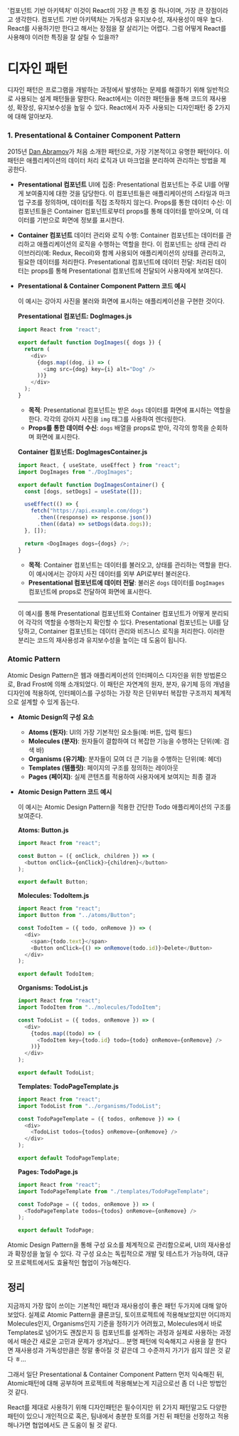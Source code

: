 <!-- @format -->

'컴포넌트 기반 아키텍처'
이것이 React의 가장 큰 특징 중 하나이며, 가장 큰 장점이라고 생각한다.
컴포넌트 기반 아키텍처는 가독성과 유지보수성, 재사용성이 매우 높다.
React를 사용하기만 한다고 해서는 장점을 잘 살리기는 어렵다.
그럼 어떻게 React를 사용해야 이러한 특징을 잘 살릴 수 있을까?

# 디자인 패턴

디자인 패턴은 프로그램을 개발하는 과정에서 발생하는 문제를 해결하기 위해 일반적으로 사용되는 설계 패턴들을 말한다. React에서는 이러한 패턴들을 통해 코드의 재사용성, 확장성, 유지보수성을 높일 수 있다.
React에서 자주 사용되는 디자인패턴 중 2가지에 대해 알아보자.

### 1. Presentational & Container Component Pattern

2015년 [Dan Abramov](https://medium.com/@dan_abramov/smart-and-dumb-components-7ca2f9a7c7d0)가 처음 소개한 패턴으로, 가장 기본적이고 유명한 패턴이다. 이 패턴은 애플리케이션의 데이터 처리 로직과 UI 마크업을 분리하여 관리하는 방법을 제공한다.

- **Presentational 컴포넌트**
  UI에 집중:
  Presentational 컴포넌트는 주로 UI를 어떻게 보여줄지에 대한 것을 담당한다.
  이 컴포넌트들은 애플리케이션의 스타일과 마크업 구조를 정의하며, 데이터를 직접 조작하지 않는다.
  Props를 통한 데이터 수신:
  이 컴포넌트들은 Container 컴포넌트로부터 props를 통해 데이터를 받아오며, 이 데이터를 기반으로 화면에 정보를 표시한다.

- **Container 컴포넌트**
  데이터 관리와 로직 수행:
  Container 컴포넌트는 데이터를 관리하고 애플리케이션의 로직을 수행하는 역할을 한다.
  이 컴포넌트는 상태 관리 라이브러리(예: Redux, Recoil)와 함께 사용되어 애플리케이션의 상태를 관리하고, 필요한 데이터를 처리한다.
  Presentational 컴포넌트에 데이터 전달: 처리된 데이터는 props를 통해 Presentational 컴포넌트에 전달되어 사용자에게 보여진다.

- **Presentational & Container Component Pattern 코드 예시**

  이 예시는 강아지 사진을 불러와 화면에 표시하는 애플리케이션을 구현한 것이다.

  **Presentational 컴포넌트: DogImages.js**

  ```javascript
  import React from "react";

  export default function DogImages({ dogs }) {
    return (
      <div>
        {dogs.map((dog, i) => (
          <img src={dog} key={i} alt="Dog" />
        ))}
      </div>
    );
  }
  ```

  - **목적**:
    Presentational 컴포넌트는 받은 `dogs` 데이터를 화면에 표시하는 역할을 한다. 각각의 강아지 사진을 `img` 태그를 사용하여 렌더링한다.
  - **Props를 통한 데이터 수신**:
    `dogs` 배열을 props로 받아, 각각의 항목을 순회하며 화면에 표시한다.

  **Container 컴포넌트: DogImagesContainer.js**

  ```javascript
  import React, { useState, useEffect } from "react";
  import DogImages from "./DogImages";

  export default function DogImagesContainer() {
    const [dogs, setDogs] = useState([]);

    useEffect(() => {
      fetch("https://api.example.com/dogs")
        .then((response) => response.json())
        .then((data) => setDogs(data.dogs));
    }, []);

    return <DogImages dogs={dogs} />;
  }
  ```

  - **목적**:
    Container 컴포넌트는 데이터를 불러오고, 상태를 관리하는 역할을 한다. 이 예시에서는 강아지 사진 데이터를 외부 API로부터 불러온다.
  - **Presentational 컴포넌트에 데이터 전달**:
    불러온 `dogs` 데이터를 `DogImages` 컴포넌트에 props로 전달하여 화면에 표시한다.

  ***

  이 예시를 통해 Presentational 컴포넌트와 Container 컴포넌트가 어떻게 분리되어 각각의 역할을 수행하는지 확인할 수 있다. Presentational 컴포넌트는 UI를 담당하고, Container 컴포넌트는 데이터 관리와 비즈니스 로직을 처리한다. 이러한 분리는 코드의 재사용성과 유지보수성을 높이는 데 도움이 됩니다.

### Atomic Pattern

Atomic Design Pattern은 웹과 애플리케이션의 인터페이스 디자인을 위한 방법론으로, Brad Frost에 의해 소개되었다. 이 패턴은 자연계의 원자, 분자, 유기체 등의 개념을 디자인에 적용하여, 인터페이스를 구성하는 가장 작은 단위부터 복잡한 구조까지 체계적으로 설계할 수 있게 돕는다.

- **Atomic Design의 구성 요소**

  - **Atoms (원자)**: UI의 가장 기본적인 요소들(예: 버튼, 입력 필드)
  - **Molecules (분자)**: 원자들이 결합하여 더 복잡한 기능을 수행하는 단위(예: 검색 바)
  - **Organisms (유기체)**: 분자들이 모여 더 큰 기능을 수행하는 단위(예: 헤더)
  - **Templates (템플릿)**: 페이지의 구조를 정의하는 레이아웃
  - **Pages (페이지)**: 실제 콘텐츠를 적용하여 사용자에게 보여지는 최종 결과

- **Atomic Design Pattern 코드 예시**

  이 예시는 Atomic Design Pattern을 적용한 간단한 Todo 애플리케이션의 구조를 보여준다.

  **Atoms: Button.js**

  ```javascript
  import React from "react";

  const Button = ({ onClick, children }) => (
    <button onClick={onClick}>{children}</button>
  );

  export default Button;
  ```

  **Molecules: TodoItem.js**

  ```javascript
  import React from "react";
  import Button from "../atoms/Button";

  const TodoItem = ({ todo, onRemove }) => (
    <div>
      <span>{todo.text}</span>
      <Button onClick={() => onRemove(todo.id)}>Delete</Button>
    </div>
  );

  export default TodoItem;
  ```

  **Organisms: TodoList.js**

  ```javascript
  import React from "react";
  import TodoItem from "../molecules/TodoItem";

  const TodoList = ({ todos, onRemove }) => (
    <div>
      {todos.map((todo) => (
        <TodoItem key={todo.id} todo={todo} onRemove={onRemove} />
      ))}
    </div>
  );

  export default TodoList;
  ```

  **Templates: TodoPageTemplate.js**

  ```javascript
  import React from "react";
  import TodoList from "../organisms/TodoList";

  const TodoPageTemplate = ({ todos, onRemove }) => (
    <div>
      <TodoList todos={todos} onRemove={onRemove} />
    </div>
  );

  export default TodoPageTemplate;
  ```

  **Pages: TodoPage.js**

  ```javascript
  import React from "react";
  import TodoPageTemplate from "./templates/TodoPageTemplate";

  const TodoPage = ({ todos, onRemove }) => (
    <TodoPageTemplate todos={todos} onRemove={onRemove} />
  );

  export default TodoPage;
  ```

Atomic Design Pattern을 통해 구성 요소를 체계적으로 관리함으로써, UI의 재사용성과 확장성을 높일 수 있다. 각 구성 요소는 독립적으로 개발 및 테스트가 가능하여, 대규모 프로젝트에서도 효율적인 협업이 가능해진다.

## 정리

지금까지 가장 많이 쓰이는 기본적인 패턴과 재사용성이 좋은 패턴 두가지에 대해 알아보았다.
실제로 Atomic Pattern을 클론코딩, 토이프로젝트에 적용해보았지만 어디까지 Molecules인지, Organisms인지 기준을 정하기가 어려웠고,
Molecules에서 바로 Templates로 넘어가도 괜찮은지 등 컴포넌트를 설계하는 과정과 실제로 사용하는 과정에서 매순간 새로운 고민과 문제가 생겨났다...
분명 패턴에 익숙해지고 사용을 잘 한다면 재사용성과 가독성만큼은 정말 좋아질 것 같은데 그 수준까지 가기가 쉽지 않은 것 같다 ㅎ...

그래서 일단 Presentational & Container Component Pattern 먼저 익숙해진 뒤, Atomic패턴에 대해 공부하며 프로젝트에 적용해보는게 지금으로선 좀 더 나은 방법인것 같다.

React를 제대로 사용하기 위해 디자인패턴은 필수이지만 위 2가지 패턴말고도 다양한 패턴이 있으니 개인적으로 혹은, 팀내에서 충분한 토의를 거친 뒤 패턴을 선정하고 적용해나가면 협업에서도 큰 도움이 될 것 같다.
